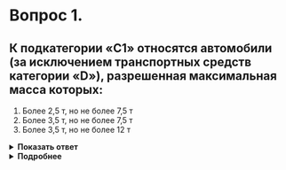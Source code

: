 # Вопрос 1.

## К подкатегории «С1» относятся автомобили (за исключением транспортных средств категории «D»), разрешенная максимальная масса которых:

1. Более 2,5 т, но не более 7,5 т
2. Более 3,5 т, но не более 7,5 т
3. Более 3,5 т, но не более 12 т

<details>
<summary><b>Показать ответ</b></summary>
Правильный ответ: 2
</details>
<details>
<summary><b>Подробнее</b></summary>
Согласно ст. 25 Федерального закона «О безопасности дорожного движения», к подкатегории С1 относятся автомобили (за исключением ТС категории D), р.м.м. которых превышает 3,5 т, но не превышает 7,5 т.
</details>